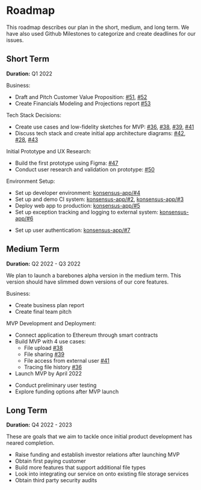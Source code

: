 # Roadmap

This roadmap describes our plan in the short, medium, and long term. We have also used Github Milestones to categorize and create deadlines for our issues.

## Short Term

**Duration:** Q1 2022

Business:
- Draft and Pitch Customer Value Proposition: [#51](https://github.com/dcsil/Konsensus/issues/51), [#52](https://github.com/dcsil/Konsensus/issues/52)
- Create Financials Modeling and Projections report [#53](https://github.com/dcsil/Konsensus/issues/53)

Tech Stack Decisions:
- Create use cases and low-fidelity sketches for MVP: [#36](https://github.com/dcsil/Konsensus/issues/36), [#38](https://github.com/dcsil/Konsensus/issues/38), [#39](https://github.com/dcsil/Konsensus/issues/39), [#41](https://github.com/dcsil/Konsensus/issues/41)
- Discuss tech stack and create initial app architecture diagrams: [#42](https://github.com/dcsil/Konsensus/issues/42), [#28](https://github.com/dcsil/Konsensus/issues/28), [#43](https://github.com/dcsil/Konsensus/issues/43)

Initial Prototype and UX Research:
- Build the first prototype using Figma: [#47](https://github.com/dcsil/Konsensus/issues/47)
- Conduct user research and validation on prototype: [#50](https://github.com/dcsil/Konsensus/issues/50)

Environment Setup:
- Set up developer environment: [konsensus-app/#4](https://github.com/dcsil/konsensus-app/issues/4)
- Set up and demo CI system: [konsensus-app/#2](https://github.com/dcsil/konsensus-app/issues/2), [konsensus-app/#3](https://github.com/dcsil/konsensus-app/issues/3)
- Deploy web app to production: [konsensus-app/#5](https://github.com/dcsil/konsensus-app/issues/5)
- Set up exception tracking and logging to external system: [konsensus-app/#6](https://github.com/dcsil/konsensus-app/issues/6)

* Set up user authentication: [konsensus-app/#7](https://github.com/dcsil/konsensus-app/issues/7)

## Medium Term
**Duration:** Q2 2022 - Q3 2022

We plan to launch a barebones alpha version in the medium term. This version should have slimmed down versions of our core features.

Business:
- Create business plan report
- Create final team pitch

MVP Development and Deployment:
- Connect application to Ethereum through smart contracts
- Build MVP with 4 use cases:
    - File upload [#38](https://github.com/dcsil/Konsensus/issues/38)
    - File sharing [#39](https://github.com/dcsil/Konsensus/issues/39)
    - File access from external user [#41](https://github.com/dcsil/Konsensus/issues/41)
    - Tracing file history [#36](https://github.com/dcsil/Konsensus/issues/36)
- Launch MVP by April 2022

* Conduct preliminary user testing
* Explore funding options after MVP launch


## Long Term

**Duration:** Q4 2022 - 2023

These are goals that we aim to tackle once initial product development has neared completion.
- Raise funding and establish investor relations after launching MVP
- Obtain first paying customer
- Build more features that support additional file types
- Look into integrating our service on onto existing file storage services
- Obtain third party security audits
